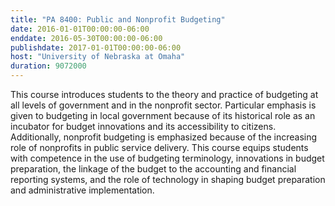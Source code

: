 ```yaml
---
title: "PA 8400: Public and Nonprofit Budgeting"
date: 2016-01-01T00:00:00-06:00
enddate: 2016-05-30T00:00:00-06:00
publishdate: 2017-01-01T00:00:00-06:00
host: "University of Nebraska at Omaha"
duration: 9072000
---
```


This course introduces students to the theory and practice of budgeting at all levels of government and in
the nonprofit sector. Particular emphasis is given to budgeting in local government because of its historical
role as an incubator for budget innovations and its accessibility to citizens. Additionally, nonprofit
budgeting is emphasized because of the increasing role of nonprofits in public service delivery. This course
equips students with competence in the use of budgeting terminology, innovations in budget preparation,
the linkage of the budget to the accounting and financial reporting systems, and the role of technology in
shaping budget preparation and administrative implementation.
